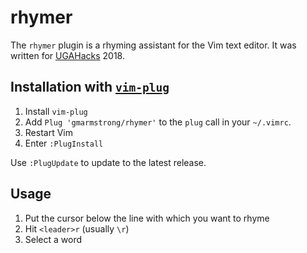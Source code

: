 # rhymer

The `rhymer` plugin is a rhyming assistant for the Vim text editor. It was
written for [UGAHacks](http://ugahacks.com/) 2018.

## Installation with [`vim-plug`](https://github.com/junegunn/vim-plug)

1. Install `vim-plug`
2. Add `Plug 'gmarmstrong/rhymer'` to the `plug` call in your `~/.vimrc`.
3. Restart Vim
4. Enter `:PlugInstall`

Use `:PlugUpdate` to update to the latest release.

## Usage

1. Put the cursor below the line with which you want to rhyme
2. Hit `<leader>r` (usually `\r`)
3. Select a word
